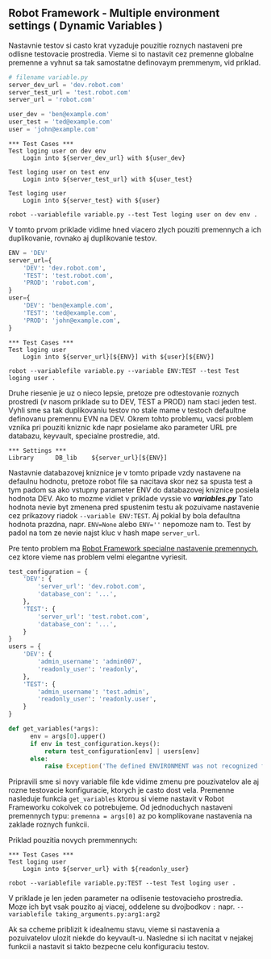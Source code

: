 ## Robot Framework - Multiple environment settings ( Dynamic Variables )

Nastavnie testov si casto krat vyzaduje pouzitie roznych nastaveni pre odlisne testovacie prostredia.
Vieme si to nastavit cez premenne globalne premenne a vyhnut sa tak samostatne definovaym premmenym, vid priklad. 

```python
# filename variable.py
server_dev_url = 'dev.robot.com'
server_test_url = 'test.robot.com'
server_url = 'robot.com'

user_dev = 'ben@example.com'
user_test = 'ted@example.com'
user = 'john@example.com'
```
```robot
*** Test Cases ***
Test loging user on dev env
    Login into ${server_dev_url} with ${user_dev} 

Test loging user on test env
    Login into ${server_test_url} with ${user_test} 

Test loging user
    Login into ${server_test} with ${user} 
```
```commandline
robot --variablefile variable.py --test Test loging user on dev env .
```
V tomto prvom priklade vidime hned viacero zlych pouziti premennych a ich duplikovanie, rovnako aj duplikovanie testov.

```python
ENV = 'DEV'
server_url={
    'DEV': 'dev.robot.com',
    'TEST': 'test.robot.com',
    'PROD': 'robot.com',
}
user={
    'DEV': 'ben@example.com',
    'TEST': 'ted@example.com',
    'PROD': 'john@example.com',
}
```
```robot
*** Test Cases ***
Test loging user
    Login into ${server_url}[${ENV}] with ${user}[${ENV}] 
```
```commandline
robot --variablefile variable.py --variable ENV:TEST --test Test loging user .
```
Druhe riesenie je uz o nieco lepsie, pretoze pre odtestovanie roznych prostredi (v nasom priklade su to DEV, TEST a PROD) nam staci jeden test. 
Vyhli sme sa tak duplikovaniu testov no stale mame v testoch defaultne definovanu premennu EVN na DEV. 
Okrem tohto problemu, vacsi problem vznika pri pouziti kniznic kde napr posielame ako parameter URL pre databazu, keyvault, specialne prostredie, atd.

```robot
*** Settings ***
Library      DB_lib    ${server_url}[${ENV}]
```
Nastavnie databazovej kniznice je v tomto pripade vzdy nastavene na defaulnu hodnotu, pretoze robot file sa nacitava skor nez sa spusta test a 
tym padom sa ako vstupny parameter ENV do databazovej kniznice posiela hodnota DEV. Ako to mozme vidiet v priklade vyssie vo **_variables.py_**
Tato hodnota nevie byt zmenena pred spustenim testu ak pozuivame nastavenie cez prikazovy riadok `--variable ENV:TEST`. Aj pokial by bola defaultna 
hodnota prazdna, napr. `ENV=None` alebo `ENV=''` nepomoze nam to. Test by padol na tom ze nevie najst kluc v hash mape `server_url`.

Pre tento problem ma [Robot Framework specialne nastavenie premennych](https://robotframework.org/robotframework/latest/RobotFrameworkUserGuide.html#getting-variables-from-a-special-function), 
cez ktore vieme nas problem velmi elegantne vyriesit. 

```python
test_configuration = {
    'DEV': {
        'server_url': 'dev.robot.com',
        'database_con': '...',
    },
    'TEST': {
        'server_url': 'test.robot.com',
        'database_con': '...',
    }
}
users = {
    'DEV': {
        'admin_username': 'admin007',
        'readonly_user': 'readonly',
    },
    'TEST': {
        'admin_username': 'test.admin',
        'readonly_user': 'readonly.user',
    }  
}

def get_variables(*args):
      env = args[0].upper()
      if env in test_configuration.keys():
          return test_configuration[env] | users[env]
      else:
          raise Exception('The defined ENVIRONMENT was not recognized for running tests!')
```
Pripravili sme si novy variable file kde vidime zmenu pre pouzivatelov ale aj rozne testovacie konfiguracie, ktorych je casto dost vela.
Premenne nasleduje funkcia `get_variables` ktorou si vieme nastavit v Robot Frameworku cokolvek co potrebujeme. Od jednoduchych nastaveni 
premennych typu: `premenna = args[0]` az po komplikovane nastavenia na zaklade roznych funkcii. 

Priklad pouzitia novych premmennych: 
```robot
*** Test Cases ***
Test loging user
    Login into ${server_url} with ${readonly_user} 
```
```commandline
robot --variablefile variable.py:TEST --test Test loging user .
```
V priklade je len jeden parameter na odlisenie testovacieho prostredia. 
Moze ich byt vsak pouzito aj viacej, oddelene su dvojbodkov `:` napr. `--variablefile taking_arguments.py:arg1:arg2`

Ak sa ccheme priblizit k idealnemu stavu, vieme si nastavenia a pozuivatelov ulozit niekde do keyvault-u. Nasledne si ich nacitat v nejakej funkcii a nastavit si takto bezpecne celu konfiguraciu testov.